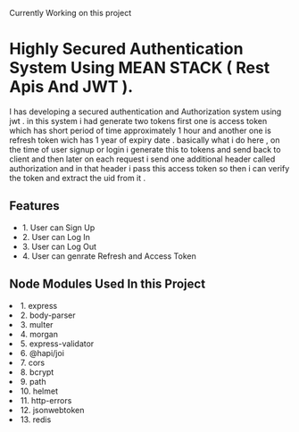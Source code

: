 Currently Working on this project


# Highly Secured Authentication System Using  MEAN STACK ( Rest Apis And JWT ).

I has developing a secured authentication and Authorization system using jwt . in this system i had generate two tokens first one is access token which has short period of time approximately 1 hour and another one is refresh token wich has 1 year of expiry date . basically what i do here , on the time of user signup or login i generate this to tokens and send back to client and then later on each request i send one additional header called authorization and in that header i pass this access token so then i can verify the token and extract the uid from it .




<h2>Features</h2>
<ul>
<li> 1. User can Sign Up</li>
<li> 2. User can Log In </li>
<li> 3. User can Log Out </li>
<li> 4. User can genrate Refresh and Access Token </li>
</ul>

<h2> Node Modules Used In this Project</h2>

<li> 1. express</li>
<li> 2. body-parser </li>
<li> 3. multer</li>
<li> 4. morgan</li>
<li> 5. express-validator</li>
<li> 6. @hapi/joi</li>
<li> 7. cors</li>
<li> 8. bcrypt </li>
<li> 9. path </li>
<li> 10. helmet</li>
<li> 11. http-errors</li>
<li> 12. jsonwebtoken</li>
<li> 13. redis</li>
